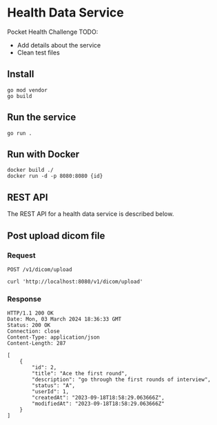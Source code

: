 # Health Data Service

Pocket Health Challenge
TODO: 
- Add details about the service
- Clean test files

## Install

    go mod vendor
    go build

## Run the service

    go run .

## Run with Docker

    docker build ./
    docker run -d -p 8080:8080 {id}

## REST API
The REST API for a health data service is described below.

## Post upload dicom file
### Request
```POST /v1/dicom/upload ```

    curl 'http://localhost:8080/v1/dicom/upload'

### Response

    HTTP/1.1 200 OK
    Date: Mon, 03 March 2024 18:36:33 GMT
    Status: 200 OK
    Connection: close
    Content-Type: application/json
    Content-Length: 287

    [
        {
            "id": 2,
            "title": "Ace the first round",
            "description": "go through the first rounds of interview",
            "status": "A",
            "userId": 1,
            "createdAt": "2023-09-18T18:58:29.063666Z",
            "modifiedAt": "2023-09-18T18:58:29.063666Z"
        }
    ]
